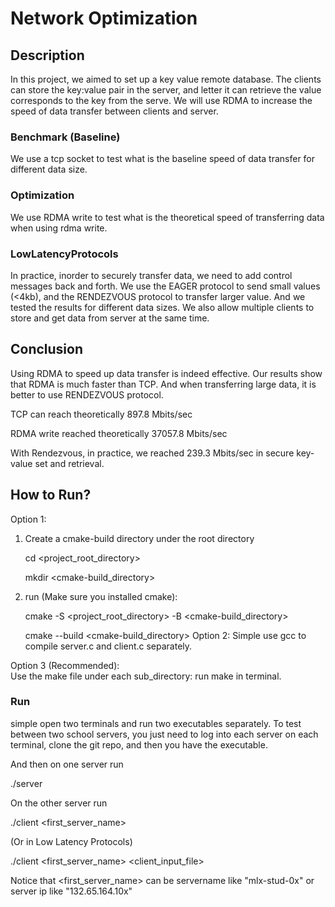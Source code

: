 # Network Optimization
## Description
In this project, we aimed to set up a key value remote database. The clients can store the key:value pair in the server, and letter it can retrieve the value corresponds to the key from the serve. 
We will use RDMA to increase the speed of data transfer between clients and server. 
### Benchmark (Baseline)
We use a tcp socket to test what is the baseline speed of data transfer for different data size. 
### Optimization 
We use RDMA write to test what is the theoretical speed of transferring data when using rdma write. 
### LowLatencyProtocols
In practice, inorder to securely transfer data, we need to add control messages back and forth. We use the EAGER protocol to send small values (<4kb), and the RENDEZVOUS protocol to transfer larger value. And we tested the results for different data sizes. 
We also allow multiple clients to store and get data from server at the same time. 

## Conclusion
Using RDMA to speed up data transfer is indeed effective. Our results show that RDMA is much faster than TCP. 
And when transferring large data, it is better to use RENDEZVOUS protocol. 

TCP can reach theoretically 897.8 Mbits/sec

RDMA write reached theoretically 37057.8 Mbits/sec

With Rendezvous, in practice, we reached 239.3 Mbits/sec in secure key-value set and retrieval.


## How to Run?
Option 1:
1. Create a cmake-build directory under the root directory

   cd <project_root_directory>

   mkdir <cmake-build_directory>
2. run (Make sure you installed cmake):

   cmake -S <project_root_directory> -B <cmake-build_directory>

   cmake --build <cmake-build_directory>
   Option 2:
   Simple use gcc to compile server.c and client.c separately.

Option 3 (Recommended):  
Use the make file under each sub_directory: run make in terminal.

### Run
simple open two terminals and run two executables separately. To test between two school servers, you just need to log
into each server on each terminal, clone the git repo, and then you have the executable.



And then on one server run

./server

On the other server run

./client <first_server_name>

(Or in Low Latency Protocols)

./client <first_server_name> <client_input_file>

Notice that <first_server_name> can be servername like "mlx-stud-0x" or server ip like "132.65.164.10x"

